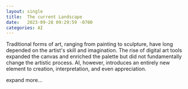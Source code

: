 ```yaml
---
layout: single
title:  The current Landscape
date:   2023-09-28 09:29:59 -0700
categories: AI
---
```

Traditional forms of art, ranging from painting to sculpture, have long depended on the artist's skill and imagination. The rise of digital art tools expanded the canvas and enriched the palette but did not fundamentally change the artistic process. AI, however, introduces an entirely new element to creation, interpretation, and even appreciation.

expand more...